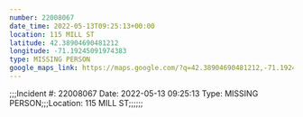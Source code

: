 ```yaml
---
number: 22008067
date_time: 2022-05-13T09:25:13+00:00
location: 115 MILL ST
latitude: 42.38904690481212
longitude: -71.19245091974383
type: MISSING PERSON
google_maps_link: https://maps.google.com/?q=42.38904690481212,-71.19245091974383
---
```


;;;Incident #: 22008067  Date: 2022-05-13 09:25:13  Type: MISSING PERSON;;;Location: 115 MILL ST;;;;;;
